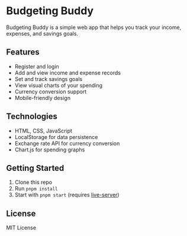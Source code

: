 # Budgeting Buddy

Budgeting Buddy is a simple web app that helps you track your income, expenses, and savings goals.

## Features

- Register and login
- Add and view income and expense records
- Set and track savings goals
- View visual charts of your spending
- Currency conversion support
- Mobile-friendly design

## Technologies

- HTML, CSS, JavaScript
- LocalStorage for data persistence
- Exchange rate API for currency conversion
- Chart.js for spending graphs

## Getting Started

1. Clone this repo
2. Run `pnpm install`
3. Start with `pnpm start` (requires [live-server](https://www.npmjs.com/package/live-server))

## License

MIT License